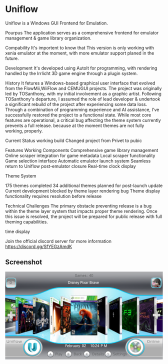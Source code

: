 # Uniflow

Uniflow is a Windows GUI Frontend for Emulation.


Pourpus
The application serves as a comprehensive frontend for emulator management & game library organization.

Compability
It's importent to know that This version is only working with xenia emulator at the moment, with more emulator support planed in the future.

Development
It's developed using AutoIt for programming, with rendering handled by the Irrlicht 3D game engine through a plugin system. 

History
It fetures a Windows-based graphical user interface that evolved from the FlowMii,WiiFlow and CEMUGUI projects. 
The project was originally led by TOSanthony, with my initial involvement as a graphic artist. Following TOSanthony's departure, I assumed the role of lead developer & undertook a significant rebuild of the project after experiencing some data loss. Through a combination of programming experience and AI assistance, I've successfully restored the project to a functional state. While most core features are operational, a critical bug affecting the theme system currently prevents a full release. because at the moment themes are not fully working, properly.

Current Status
working build
Changed project from Privet to pubic

Features
Working Components
Comprehensive game library management
Online scraper integration for game metadata
Local scraper functionality
Game selection interface
Automatic emulator launch system
Seamless return to Uniflow post-emulator closure
Real-time clock display

Theme System

175 themes completed
34 additional themes planned for post-launch update
Current development blocked by theme layer rendering bug
Theme display functionality requires resolution before release

Technical Challenges
The primary obstacle preventing release is a bug within the theme layer system that impacts proper theme rendering. Once this issue is resolved, the project will be prepared for public release with full theming capabilities.

time display

Join the official discord server for more information
https://discord.gg/SfYEGzAmdK

## Screenshot
![screenshot](https://github.com/jackrabbit72380/Uniflow/blob/main/Screenshot.png)


